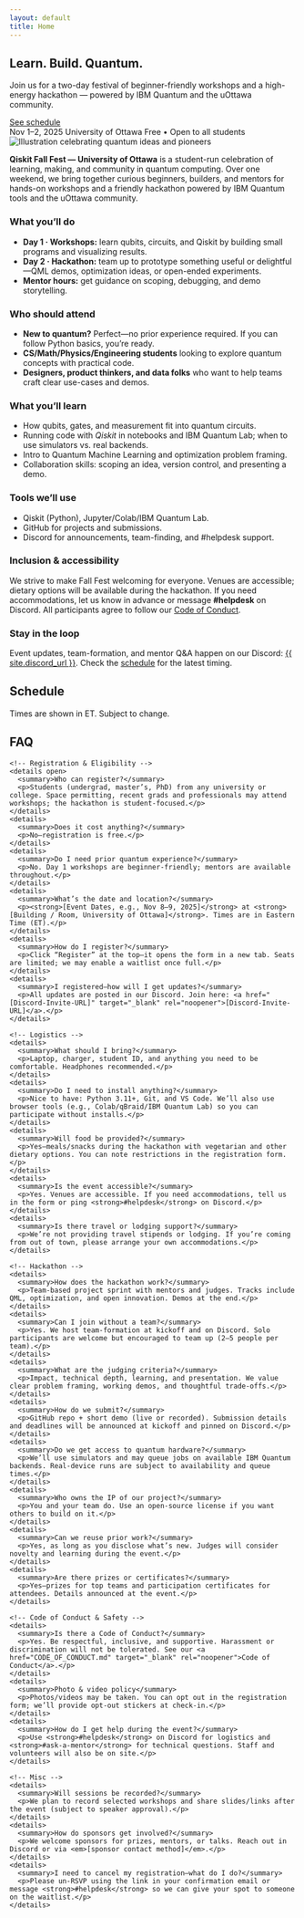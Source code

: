 ```yaml
---
layout: default
title: Home
---
```


<section class="hero">
  <div class="container hero-inner">
    <h1>Learn. Build. Quantum.</h1>
    <p>Join us for a two-day festival of beginner-friendly workshops and a high-energy hackathon — powered by IBM Quantum and the uOttawa community.</p>
    <div class="cta">
<!--       <a class="btn primary" href="{{ site.register_url }}" target="_blank" rel="noopener">Register</a> -->
      <a class="btn ghost" href="#schedule">See schedule</a>
    </div>
    <div class="meta">
      <span class="pill">Nov 1–2, 2025</span>
      <span class="pill">University of Ottawa</span>
      <span class="pill">Free • Open to all students</span>
    </div>
  </div>
</section>

<main class="container">
  <section id="about" class="card">
  <!-- Keep or remove the banner image as you like -->
  <img
    src="{{ '/assets/Full_Illustration.png' | relative_url }}"
    alt="Illustration celebrating quantum ideas and pioneers"
    class="about-banner"
    loading="eager"
    decoding="async"
  >

  <p>
    <strong>Qiskit Fall Fest — University of Ottawa</strong> is a student-run celebration of learning,
    making, and community in quantum computing. Over one weekend, we bring together curious beginners,
    builders, and mentors for hands-on workshops and a friendly hackathon powered by IBM Quantum tools
    and the uOttawa community.
  </p>

  <h3>What you’ll do</h3>
  <ul class="keypoints">
    <li><strong>Day 1 · Workshops:</strong> learn qubits, circuits, and Qiskit by building small programs and visualizing results.</li>
    <li><strong>Day 2 · Hackathon:</strong> team up to prototype something useful or delightful—QML demos, optimization ideas, or open-ended experiments.</li>
    <li><strong>Mentor hours:</strong> get guidance on scoping, debugging, and demo storytelling.</li>
  </ul>

  <h3>Who should attend</h3>
  <ul class="keypoints">
    <li><strong>New to quantum?</strong> Perfect—no prior experience required. If you can follow Python basics, you’re ready.</li>
    <li><strong>CS/Math/Physics/Engineering students</strong> looking to explore quantum concepts with practical code.</li>
    <li><strong>Designers, product thinkers, and data folks</strong> who want to help teams craft clear use-cases and demos.</li>
  </ul>

  <h3>What you’ll learn</h3>
  <ul class="keypoints">
    <li>How qubits, gates, and measurement fit into quantum circuits.</li>
    <li>Running code with <em>Qiskit</em> in notebooks and IBM Quantum Lab; when to use simulators vs. real backends.</li>
    <li>Intro to Quantum Machine Learning and optimization problem framing.</li>
    <li>Collaboration skills: scoping an idea, version control, and presenting a demo.</li>
  </ul>

  <h3>Tools we’ll use</h3>
  <ul class="keypoints">
    <li>Qiskit (Python), Jupyter/Colab/IBM Quantum Lab.</li>
    <li>GitHub for projects and submissions.</li>
    <li>Discord for announcements, team-finding, and #helpdesk support.</li>
  </ul>

  <h3>Inclusion & accessibility</h3>
  <p>
    We strive to make Fall Fest welcoming for everyone. Venues are accessible; dietary options will be available
    during the hackathon. If you need accommodations, let us know in advance or message <strong>#helpdesk</strong> on Discord.
    All participants agree to follow our <a href="{{ '/CODE_OF_CONDUCT.md' | relative_url }}" target="_blank" rel="noopener">Code of Conduct</a>.
  </p>

  <h3>Stay in the loop</h3>
  <p>
    Event updates, team-formation, and mentor Q&A happen on our Discord:
    <a href="{{ site.discord_url }}" target="_blank" rel="noopener">{{ site.discord_url }}</a>.
    Check the <a href="#schedule">schedule</a> for the latest timing.
  </p>
</section>


  <section id="schedule" class="card">
    <h2>Schedule</h2>
    <p>Times are shown in ET. Subject to change.</p>
    <div id="schedule-root" class="schedule"></div>
  </section>

  <section id="faq" class="card">
    <h2>FAQ</h2>
  
    <!-- Registration & Eligibility -->
    <details open>
      <summary>Who can register?</summary>
      <p>Students (undergrad, master’s, PhD) from any university or college. Space permitting, recent grads and professionals may attend workshops; the hackathon is student-focused.</p>
    </details>
    <details>
      <summary>Does it cost anything?</summary>
      <p>No—registration is free.</p>
    </details>
    <details>
      <summary>Do I need prior quantum experience?</summary>
      <p>No. Day 1 workshops are beginner-friendly; mentors are available throughout.</p>
    </details>
    <details>
      <summary>What’s the date and location?</summary>
      <p><strong>[Event Dates, e.g., Nov 8–9, 2025]</strong> at <strong>[Building / Room, University of Ottawa]</strong>. Times are in Eastern Time (ET).</p>
    </details>
    <details>
      <summary>How do I register?</summary>
      <p>Click “Register” at the top—it opens the form in a new tab. Seats are limited; we may enable a waitlist once full.</p>
    </details>
    <details>
      <summary>I registered—how will I get updates?</summary>
      <p>All updates are posted in our Discord. Join here: <a href="[Discord-Invite-URL]" target="_blank" rel="noopener">[Discord-Invite-URL]</a>.</p>
    </details>
  
    <!-- Logistics -->
    <details>
      <summary>What should I bring?</summary>
      <p>Laptop, charger, student ID, and anything you need to be comfortable. Headphones recommended.</p>
    </details>
    <details>
      <summary>Do I need to install anything?</summary>
      <p>Nice to have: Python 3.11+, Git, and VS Code. We’ll also use browser tools (e.g., Colab/qBraid/IBM Quantum Lab) so you can participate without installs.</p>
    </details>
    <details>
      <summary>Will food be provided?</summary>
      <p>Yes—meals/snacks during the hackathon with vegetarian and other dietary options. You can note restrictions in the registration form.</p>
    </details>
    <details>
      <summary>Is the event accessible?</summary>
      <p>Yes. Venues are accessible. If you need accommodations, tell us in the form or ping <strong>#helpdesk</strong> on Discord.</p>
    </details>
    <details>
      <summary>Is there travel or lodging support?</summary>
      <p>We’re not providing travel stipends or lodging. If you’re coming from out of town, please arrange your own accommodations.</p>
    </details>
  
    <!-- Hackathon -->
    <details>
      <summary>How does the hackathon work?</summary>
      <p>Team-based project sprint with mentors and judges. Tracks include QML, optimization, and open innovation. Demos at the end.</p>
    </details>
    <details>
      <summary>Can I join without a team?</summary>
      <p>Yes. We host team-formation at kickoff and on Discord. Solo participants are welcome but encouraged to team up (2–5 people per team).</p>
    </details>
    <details>
      <summary>What are the judging criteria?</summary>
      <p>Impact, technical depth, learning, and presentation. We value clear problem framing, working demos, and thoughtful trade-offs.</p>
    </details>
    <details>
      <summary>How do we submit?</summary>
      <p>GitHub repo + short demo (live or recorded). Submission details and deadlines will be announced at kickoff and pinned on Discord.</p>
    </details>
    <details>
      <summary>Do we get access to quantum hardware?</summary>
      <p>We’ll use simulators and may queue jobs on available IBM Quantum backends. Real-device runs are subject to availability and queue times.</p>
    </details>
    <details>
      <summary>Who owns the IP of our project?</summary>
      <p>You and your team do. Use an open-source license if you want others to build on it.</p>
    </details>
    <details>
      <summary>Can we reuse prior work?</summary>
      <p>Yes, as long as you disclose what’s new. Judges will consider novelty and learning during the event.</p>
    </details>
    <details>
      <summary>Are there prizes or certificates?</summary>
      <p>Yes—prizes for top teams and participation certificates for attendees. Details announced at the event.</p>
    </details>
  
    <!-- Code of Conduct & Safety -->
    <details>
      <summary>Is there a Code of Conduct?</summary>
      <p>Yes. Be respectful, inclusive, and supportive. Harassment or discrimination will not be tolerated. See our <a href="CODE_OF_CONDUCT.md" target="_blank" rel="noopener">Code of Conduct</a>.</p>
    </details>
    <details>
      <summary>Photo & video policy</summary>
      <p>Photos/videos may be taken. You can opt out in the registration form; we’ll provide opt-out stickers at check-in.</p>
    </details>
    <details>
      <summary>How do I get help during the event?</summary>
      <p>Use <strong>#helpdesk</strong> on Discord for logistics and <strong>#ask-a-mentor</strong> for technical questions. Staff and volunteers will also be on site.</p>
    </details>
  
    <!-- Misc -->
    <details>
      <summary>Will sessions be recorded?</summary>
      <p>We plan to record selected workshops and share slides/links after the event (subject to speaker approval).</p>
    </details>
    <details>
      <summary>How do sponsors get involved?</summary>
      <p>We welcome sponsors for prizes, mentors, or talks. Reach out in Discord or via <em>[sponsor contact method]</em>.</p>
    </details>
    <details>
      <summary>I need to cancel my registration—what do I do?</summary>
      <p>Please un-RSVP using the link in your confirmation email or message <strong>#helpdesk</strong> so we can give your spot to someone on the waitlist.</p>
    </details>
  </section>
</main>
